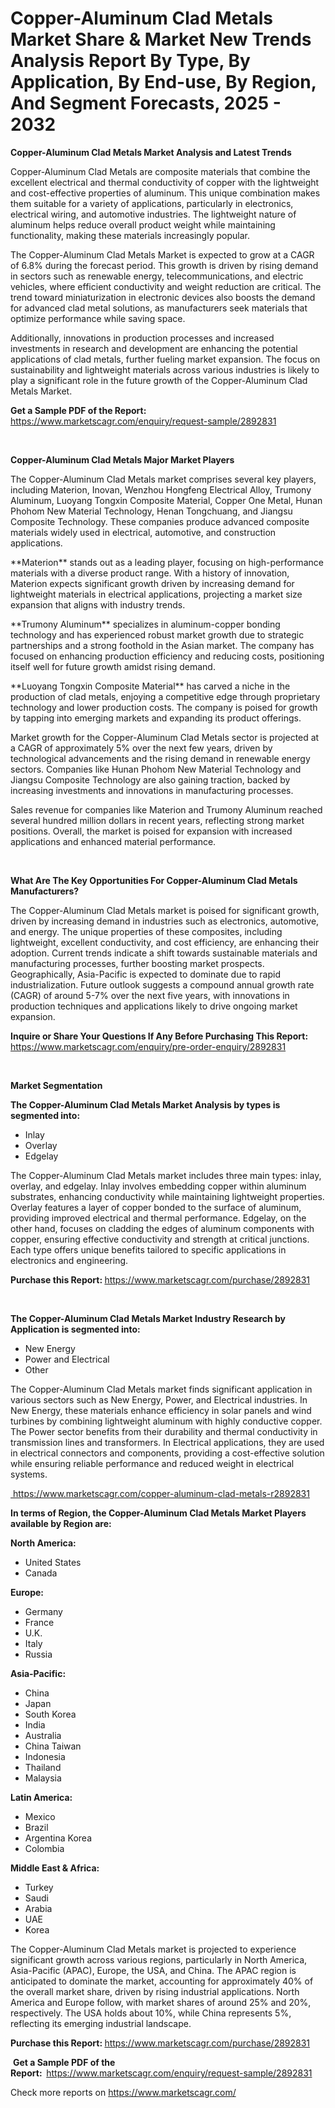 <p><h1>Copper-Aluminum Clad Metals Market Share & Market New Trends Analysis Report By Type, By Application, By End-use, By Region, And Segment Forecasts, 2025 - 2032</h1></p><p><strong>Copper-Aluminum Clad Metals Market Analysis and Latest Trends</strong></p>
<p><p>Copper-Aluminum Clad Metals are composite materials that combine the excellent electrical and thermal conductivity of copper with the lightweight and cost-effective properties of aluminum. This unique combination makes them suitable for a variety of applications, particularly in electronics, electrical wiring, and automotive industries. The lightweight nature of aluminum helps reduce overall product weight while maintaining functionality, making these materials increasingly popular.</p><p>The Copper-Aluminum Clad Metals Market is expected to grow at a CAGR of 6.8% during the forecast period. This growth is driven by rising demand in sectors such as renewable energy, telecommunications, and electric vehicles, where efficient conductivity and weight reduction are critical. The trend toward miniaturization in electronic devices also boosts the demand for advanced clad metal solutions, as manufacturers seek materials that optimize performance while saving space.</p><p>Additionally, innovations in production processes and increased investments in research and development are enhancing the potential applications of clad metals, further fueling market expansion. The focus on sustainability and lightweight materials across various industries is likely to play a significant role in the future growth of the Copper-Aluminum Clad Metals Market.</p></p>
<p><strong>Get a Sample PDF of the Report:&nbsp;</strong> <a href="https://www.marketscagr.com/enquiry/request-sample/2892831?utm_campaign=2648&utm_medium=2&utm_source=Github&utm_content=ia&utm_term=15032025&utm_id=copper-aluminum-clad-metals">https://www.marketscagr.com/enquiry/request-sample/2892831</a></p>
<p>&nbsp;</p>
<p><strong>Copper-Aluminum Clad Metals Major Market Players</strong></p>
<p><p>The Copper-Aluminum Clad Metals market comprises several key players, including Materion, Inovan, Wenzhou Hongfeng Electrical Alloy, Trumony Aluminum, Luoyang Tongxin Composite Material, Copper One Metal, Hunan Phohom New Material Technology, Henan Tongchuang, and Jiangsu Composite Technology. These companies produce advanced composite materials widely used in electrical, automotive, and construction applications.</p><p>**Materion** stands out as a leading player, focusing on high-performance materials with a diverse product range. With a history of innovation, Materion expects significant growth driven by increasing demand for lightweight materials in electrical applications, projecting a market size expansion that aligns with industry trends.</p><p>**Trumony Aluminum** specializes in aluminum-copper bonding technology and has experienced robust market growth due to strategic partnerships and a strong foothold in the Asian market. The company has focused on enhancing production efficiency and reducing costs, positioning itself well for future growth amidst rising demand.</p><p>**Luoyang Tongxin Composite Material** has carved a niche in the production of clad metals, enjoying a competitive edge through proprietary technology and lower production costs. The company is poised for growth by tapping into emerging markets and expanding its product offerings.</p><p>Market growth for the Copper-Aluminum Clad Metals sector is projected at a CAGR of approximately 5% over the next few years, driven by technological advancements and the rising demand in renewable energy sectors. Companies like Hunan Phohom New Material Technology and Jiangsu Composite Technology are also gaining traction, backed by increasing investments and innovations in manufacturing processes.</p><p>Sales revenue for companies like Materion and Trumony Aluminum reached several hundred million dollars in recent years, reflecting strong market positions. Overall, the market is poised for expansion with increased applications and enhanced material performance.</p></p>
<p>&nbsp;</p>
<p><strong>What Are The Key Opportunities For Copper-Aluminum Clad Metals Manufacturers?</strong></p>
<p><p>The Copper-Aluminum Clad Metals market is poised for significant growth, driven by increasing demand in industries such as electronics, automotive, and energy. The unique properties of these composites, including lightweight, excellent conductivity, and cost efficiency, are enhancing their adoption. Current trends indicate a shift towards sustainable materials and manufacturing processes, further boosting market prospects. Geographically, Asia-Pacific is expected to dominate due to rapid industrialization. Future outlook suggests a compound annual growth rate (CAGR) of around 5-7% over the next five years, with innovations in production techniques and applications likely to drive ongoing market expansion.</p></p>
<p><strong>Inquire or Share Your Questions If Any Before Purchasing This Report:</strong> <a href="https://www.marketscagr.com/enquiry/pre-order-enquiry/2892831?utm_campaign=2648&utm_medium=2&utm_source=Github&utm_content=ia&utm_term=15032025&utm_id=copper-aluminum-clad-metals">https://www.marketscagr.com/enquiry/pre-order-enquiry/2892831</a></p>
<p>&nbsp;</p>
<p><strong>Market Segmentation</strong></p>
<p><strong>The Copper-Aluminum Clad Metals Market Analysis by types is segmented into:</strong></p>
<p><ul><li>Inlay</li><li>Overlay</li><li>Edgelay</li></ul></p>
<p><p>The Copper-Aluminum Clad Metals market includes three main types: inlay, overlay, and edgelay. Inlay involves embedding copper within aluminum substrates, enhancing conductivity while maintaining lightweight properties. Overlay features a layer of copper bonded to the surface of aluminum, providing improved electrical and thermal performance. Edgelay, on the other hand, focuses on cladding the edges of aluminum components with copper, ensuring effective conductivity and strength at critical junctions. Each type offers unique benefits tailored to specific applications in electronics and engineering.</p></p>
<p><strong>Purchase this Report:&nbsp;</strong><a href="https://www.marketscagr.com/purchase/2892831?utm_campaign=2648&utm_medium=2&utm_source=Github&utm_content=ia&utm_term=15032025&utm_id=copper-aluminum-clad-metals">https://www.marketscagr.com/purchase/2892831</a></p>
<p>&nbsp;</p>
<p><strong>The Copper-Aluminum Clad Metals Market Industry Research by Application is segmented into:</strong></p>
<p><ul><li>New Energy</li><li>Power and Electrical</li><li>Other</li></ul></p>
<p><p>The Copper-Aluminum Clad Metals market finds significant application in various sectors such as New Energy, Power, and Electrical industries. In New Energy, these materials enhance efficiency in solar panels and wind turbines by combining lightweight aluminum with highly conductive copper. The Power sector benefits from their durability and thermal conductivity in transmission lines and transformers. In Electrical applications, they are used in electrical connectors and components, providing a cost-effective solution while ensuring reliable performance and reduced weight in electrical systems.</p></p>
<p><a href="https://www.marketscagr.com/copper-aluminum-clad-metals-r2892831?utm_campaign=2648&utm_medium=2&utm_source=Github&utm_content=ia&utm_term=15032025&utm_id=copper-aluminum-clad-metals">&nbsp;https://www.marketscagr.com/copper-aluminum-clad-metals-r2892831</a></p>
<p><strong>In terms of Region, the Copper-Aluminum Clad Metals Market Players available by Region are:</strong></p>
<p>
    <p> <strong> North America: </strong>
        <ul>
            <li>United States</li>
            <li>Canada</li>
        </ul>
        </p> 
    <p> <strong> Europe: </strong>
        <ul>
            <li>Germany</li>
            <li>France</li>
            <li>U.K.</li>
            <li>Italy</li>
            <li>Russia</li>
        </ul>
        </p> 
    <p> <strong> Asia-Pacific: </strong>
        <ul>
            <li>China</li>
            <li>Japan</li>
            <li>South Korea</li>
            <li>India</li>
            <li>Australia</li>
            <li>China Taiwan</li>
            <li>Indonesia</li>
            <li>Thailand</li>
            <li>Malaysia</li>
        </ul>
        </p> 
    <p> <strong> Latin America: </strong>
        <ul>
            <li>Mexico</li>
            <li>Brazil</li>
            <li>Argentina Korea</li>
            <li>Colombia</li>
        </ul>
        </p> 
    <p> <strong> Middle East & Africa: </strong>
        <ul>
            <li>Turkey</li>
            <li>Saudi</li>
            <li>Arabia</li>
            <li>UAE</li>
            <li>Korea</li>
        </ul>
    </p>
    </p>
<p><p>The Copper-Aluminum Clad Metals market is projected to experience significant growth across various regions, particularly in North America, Asia-Pacific (APAC), Europe, the USA, and China. The APAC region is anticipated to dominate the market, accounting for approximately 40% of the overall market share, driven by rising industrial applications. North America and Europe follow, with market shares of around 25% and 20%, respectively. The USA holds about 10%, while China represents 5%, reflecting its emerging industrial landscape.</p></p>
<p><strong>Purchase this Report: </strong><a href="https://www.marketscagr.com/purchase/2892831?utm_campaign=2648&utm_medium=2&utm_source=Github&utm_content=ia&utm_term=15032025&utm_id=copper-aluminum-clad-metals">https://www.marketscagr.com/purchase/2892831</a></p>
<p>&nbsp;<strong>Get a Sample PDF of the Report:&nbsp;&nbsp;</strong><a href="https://www.marketscagr.com/enquiry/request-sample/2892831?utm_campaign=2648&utm_medium=2&utm_source=Github&utm_content=ia&utm_term=15032025&utm_id=copper-aluminum-clad-metals">https://www.marketscagr.com/enquiry/request-sample/2892831</a></p>
<p><strong></strong></p>
<p>Check more reports on <a href="https://www.marketscagr.com/?utm_campaign=2648&utm_medium=2&utm_source=Github&utm_content=ia&utm_term=15032025&utm_id=copper-aluminum-clad-metals">https://www.marketscagr.com/</a></p>